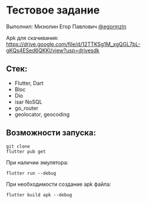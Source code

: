 # Тестовое задание
Выполнил: Мизюлин Егор Павлович 
[@egormzln](https://t.me/egormzln)

Apk для скачивания:
https://drive.google.com/file/d/12TTKSg1M_xgQGL7bL-gKQs4ESed6QKKl/view?usp=drivesdk

## Стек:
- Flutter, Dart
- Bloc
- Dio
- isar NoSQL
- go_router
- geolocator, geocoding


## Возможности запуска:
```
git clone
flutter pub get
```
При наличии эмулятора:
```
flutter run --debug
```
При необходимости создание apk файла:
```
flutter build apk --debug
```
